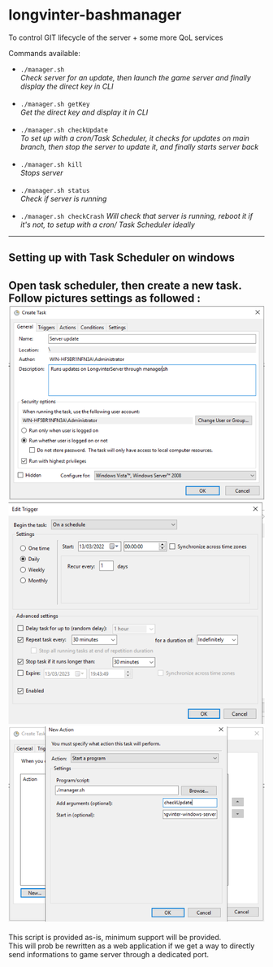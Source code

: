 # longvinter-bashmanager
To control GIT lifecycle of the server + some more QoL services

Commands available:

- `./manager.sh`<br>
*Check server for an update, then launch the game server and finally display the direct key in CLI*
<br><br>
- `./manager.sh getKey`<br>
*Get the direct key and display it in CLI*
<br><br>
- `./manager.sh checkUpdate`<br>
*To set up with a cron/Task Scheduler, it checks for updates on main branch, then
stop the server to update it, and finally starts server back*
<br><br>
- `./manager.sh kill`<br>
*Stops server*
<br><br>
- `./manager.sh status`<br>
*Check if server is running*
<br><br>
- `./manager.sh checkCrash`
*Will check that server is running, reboot it if it's not, to setup with a cron/ Task Scheduler ideally*
---
Setting up with Task Scheduler on windows
-

Open task scheduler, then create a new task.
Follow pictures settings as followed :<br>
![Screenshot](README_pics/1.PNG)<br>
![Screenshot](README_pics/2.PNG)<br>
![Screenshot](README_pics/3.PNG)
---
This script is provided as-is, minimum support will be provided.<br>
This will prob be rewritten as a web application if we get a way to directly send informations to game server through a dedicated port.
